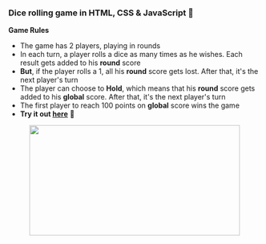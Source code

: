 ### Dice rolling game in HTML, CSS &amp; JavaScript 🎲

**Game Rules**
- The game has 2 players, playing in rounds
- In each turn, a player rolls a dice as many times as he wishes. Each result gets added to his **round** score
- **But**, if the player rolls a 1, all his **round** score gets lost. After that, it's the next player's turn
- The player can choose to **Hold**, which means that his **round** score gets added to his **global** score. After that, it's the next player's turn
- The first player to reach 100 points on **global** score wins the game
- **Try it out [here](https://mostmojo.github.io/dice-roll/)** 🚀

<p align="center">
  <img width="420" height="220" src="https://res.cloudinary.com/mostmojo/image/upload/v1560334213/dice.png">
</p>
